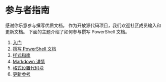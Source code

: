 # <a name="contributor-guide"></a>参与者指南

感谢你乐意参与撰写优质文档。
作为开放源代码项目，我们欢迎社区成员输入和更新文档。
下面的主题介绍了如何参与撰写 PowerShell 文档。

1. [入门](./contributing/1-GET-STARTED.md)
2. [撰写 PowerShell 文档](./contributing/2-WRITING.md)
3. [样式指南](./contributing/3-STYLE-GUIDE.md)
4. [Markdown 详情](./contributing/4-MARKDOWN-SPECIFICS.md)
5. [格式设置代码块](./contributing/5-FORMATTING-CODE.md)
6. [更新参考](./contributing/6-UPDATING-REFERENCE.md)